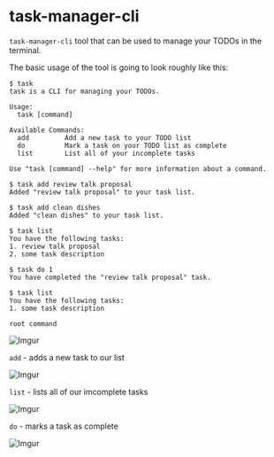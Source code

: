 # task-manager-cli

`task-manager-cli` tool that can be used to manage your TODOs in the terminal.

The basic usage of the tool is going to look roughly like this:


```
$ task
task is a CLI for managing your TODOs.

Usage:
  task [command]

Available Commands:
  add         Add a new task to your TODO list
  do          Mark a task on your TODO list as complete
  list        List all of your incomplete tasks

Use "task [command] --help" for more information about a command.

$ task add review talk proposal
Added "review talk proposal" to your task list.

$ task add clean dishes
Added "clean dishes" to your task list.

$ task list
You have the following tasks:
1. review talk proposal
2. some task description

$ task do 1
You have completed the "review talk proposal" task.

$ task list
You have the following tasks:
1. some task description
```



`root command`


![Imgur](https://media.giphy.com/media/g0EB21eMwgQOSHQOU7/giphy.gif)


`add` - adds a new task to our list 


![Imgur](https://media.giphy.com/media/NRuVZnElGe37z0a6GC/giphy.gif)


`list` - lists all of our imcomplete tasks


![Imgur](https://media.giphy.com/media/621nrIhOXsmSj97iu8/giphy.gif)


`do` - marks a task as complete


![Imgur](https://media.giphy.com/media/3PzXqlzXOEMDA8QMJW/giphy.gif)

